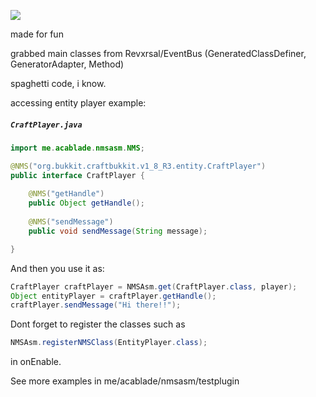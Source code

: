 [![](https://jitpack.io/v/oguzcanyilmazlar/NMS-ASM.svg)](https://jitpack.io/#oguzcanyilmazlar/NMS-ASM)

made for fun

grabbed main classes from Revxrsal/EventBus (GeneratedClassDefiner, GeneratorAdapter, Method)

spaghetti code, i know.

accessing entity player example:

<h5 a><strong><code>CraftPlayer.java</code></strong></h5>

``` java
import me.acablade.nmsasm.NMS;

@NMS("org.bukkit.craftbukkit.v1_8_R3.entity.CraftPlayer")
public interface CraftPlayer {
	
	@NMS("getHandle")
	public Object getHandle();
	
	@NMS("sendMessage")
	public void sendMessage(String message);

}

```

And then you use it as:

``` java
CraftPlayer craftPlayer = NMSAsm.get(CraftPlayer.class, player);
Object entityPlayer = craftPlayer.getHandle();
craftPlayer.sendMessage("Hi there!!");
```

Dont forget to register the classes such as

``` java
NMSAsm.registerNMSClass(EntityPlayer.class);
```
in onEnable.

See more examples in me/acablade/nmsasm/testplugin